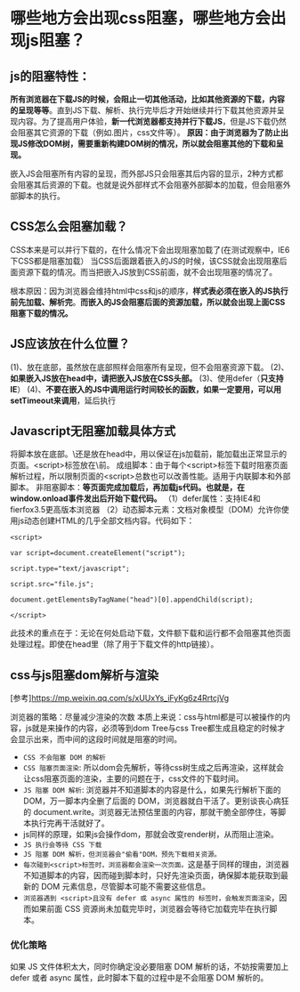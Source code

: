 

# 哪些地方会出现css阻塞，哪些地方会出现js阻塞？

## js的阻塞特性：

**所有浏览器在下载JS的时候，会阻止一切其他活动，比如其他资源的下载，内容的呈现等等**。直到JS下载、解析、执行完毕后才开始继续并行下载其他资源并呈现内容。为了提高用户体验，**新一代浏览器都支持并行下载JS**，但是JS下载仍然会阻塞其它资源的下载（例如.图片，css文件等）。 
**原因：由于浏览器为了防止出现JS修改DOM树，需要重新构建DOM树的情况，所以就会阻塞其他的下载和呈现。** 


嵌入JS会阻塞所有内容的呈现，而外部JS只会阻塞其后内容的显示，2种方式都会阻塞其后资源的下载。也就是说外部样式不会阻塞外部脚本的加载，但会阻塞外部脚本的执行。

## CSS怎么会阻塞加载？

CSS本来是可以并行下载的，在什么情况下会出现阻塞加载了(在测试观察中，IE6下CSS都是阻塞加载） 
当CSS后面跟着嵌入的JS的时候，该CSS就会出现阻塞后面资源下载的情况。而当把嵌入JS放到CSS前面，就不会出现阻塞的情况了。 

根本原因：因为浏览器会维持html中css和js的顺序，**样式表必须在嵌入的JS执行前先加载、解析完**。**而嵌入的JS会阻塞后面的资源加载，所以就会出现上面CSS阻塞下载的情况。**

## JS应该放在什么位置？

(1)、放在底部，虽然放在底部照样会阻塞所有呈现，但不会阻塞资源下载。 
(2)、**如果嵌入JS放在head中，请把嵌入JS放在CSS头部。** 
(3)、使用defer（**只支持IE**） 
(4)、**不要在嵌入的JS中调用运行时间较长的函数，如果一定要用，可以用setTimeout来调用**，延后执行

## Javascript无阻塞加载具体方式

将脚本放在底部。\还是放在head中，用以保证在js加载前，能加载出正常显示的页面。\<script>标签放在\前。 
成组脚本：由于每个\<script>标签下载时阻塞页面解析过程，所以限制页面的\<script>总数也可以改善性能。适用于内联脚本和外部脚本。 
非阻塞脚本：**等页面完成加载后，再加载js代码。也就是，在window.onload事件发出后开始下载代码。** 
（1）defer属性：支持IE4和fierfox3.5更高版本浏览器 
（2）动态脚本元素：文档对象模型（DOM）允许你使用js动态创建HTML的几乎全部文档内容。代码如下：

```
<script>

var script=document.createElement("script");

script.type="text/javascript";

script.src="file.js";

document.getElementsByTagName("head")[0].appendChild(script);

</script>

```

此技术的重点在于：无论在何处启动下载，文件额下载和运行都不会阻塞其他页面处理过程。即使在head里（除了用于下载文件的http链接）。

## css与js阻塞dom解析与渲染

[参考]<https://mp.weixin.qq.com/s/xUUxYs_iFyKg6z4RrtcjVg>

浏览器的策略：尽量减少渲染的次数
本质上来说：css与html都是可以被操作的内容，js就是来操作的内容，必须等到dom Tree与css Tree都生成且稳定的时候才会显示出来，而中间的这段时间就是阻塞的时间。

- `CSS 不会阻塞 DOM 的解析`
- `CSS 阻塞页面渲染`: 所以dom会先解析，等待css树生成之后再渲染，这样就会让css阻塞页面的渲染，主要的问题在于，css文件的下载时间。
- `JS 阻塞 DOM 解析`: 浏览器并不知道脚本的内容是什么，如果先行解析下面的 DOM，万一脚本内全删了后面的 DOM，浏览器就白干活了。更别谈丧心病狂的 document.write。浏览器无法预估里面的内容，那就干脆全部停住，等脚本执行完再干活就好了。
- js同样的原理，如果js会操作dom，那就会改变render树，从而阻止渲染。
- `JS 执行会等待 CSS 下载`
- `JS 阻塞 DOM 解析，但浏览器会"偷看"DOM，预先下载相关资源。`
- `每次碰到<script>标签时，浏览器都会渲染一次页面。`这是基于同样的理由，浏览器不知道脚本的内容，因而碰到脚本时，只好先渲染页面，确保脚本能获取到最新的 DOM 元素信息，尽管脚本可能不需要这些信息。
- `浏览器遇到 <script>且没有 defer 或 async 属性的 标签时，会触发页面渲染`，因而如果前面 CSS 资源尚未加载完毕时，浏览器会等待它加载完毕在执行脚本。

### 优化策略

如果 JS 文件体积太大，同时你确定没必要阻塞 DOM 解析的话，不妨按需要加上 defer 或者 async 属性，此时脚本下载的过程中是不会阻塞 DOM 解析的。
